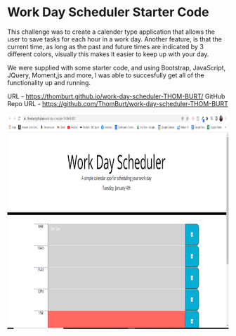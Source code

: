 # Work Day Scheduler Starter Code

This challenge was to create a calender type application that allows the user to save tasks for each hour in a work day.
Another feature, is that the current time, as long as the past and future times are indicated by 3 different colors, visually this makes it easier to keep up with your day.

We were supplied with some starter code, and using Bootstrap, JavaScript, JQuery, Moment,js and more, I was able to succesfully get all of the functionality up and running.

URL - https://thomburt.github.io/work-day-scheduler-THOM-BURT/
GitHub Repo URL - https://github.com/ThomBurt/work-day-scheduler-THOM-BURT

<img src="Develop\images\FINAL SCREENSHOT OF WORKING APP.PNG" alt="Weekly Scheduler - TB" width="950" height="490">